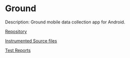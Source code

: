 # Ground

Description: Ground mobile data collection app for Android.

[Repository](https://github.com/google/ground-android)

[Instrumented Source files](https://github.com/eulerhm/samplingapptest/tree/master/Dataset/Ground)

[Test Reports](https://github.com/eulerhm/samplingapptest/tree/master/TestResults/Ground)
